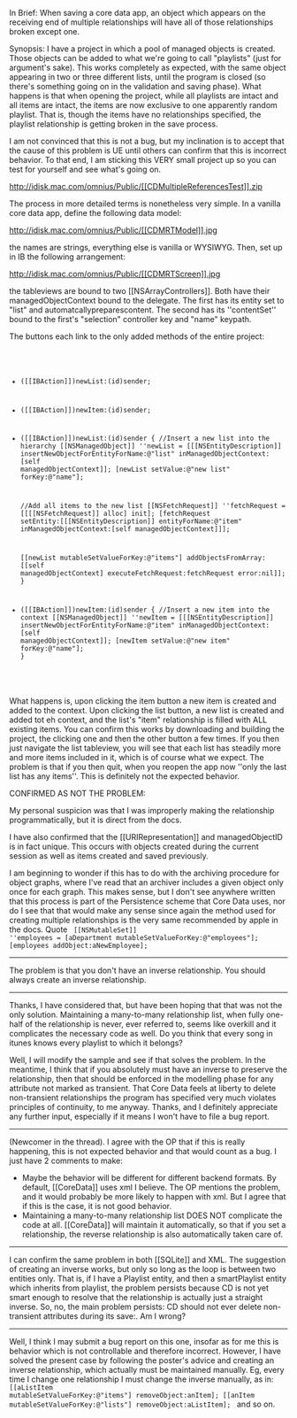 In Brief: When saving a core data app, an object which appears on the receiving end of multiple relationships will have all of those relationships broken except one.

Synopsis:
I have a project in which a pool of managed objects is created.  Those objects can be added to what we're going to call "playlists" (just for argument's sake).  This works completely as expected, with the same object appearing in two or three different lists, until the program is closed (so there's something going on in the validation and saving phase).  What happens is that when opening the project, while all playlists are intact and all items are intact, the items are now exclusive to one apparently random playlist.  That is, though the items have no relationships specified, the playlist relationship is getting broken in the save process.

I am not convinced that this is not a bug, but my inclination is to accept that the cause of this problem is UE until others can confirm that this is incorrect behavior.  To that end, I am sticking this VERY small project up so you can test for yourself and see what's going on. 

http://idisk.mac.com/omnius/Public/[[CDMultipleReferencesTest]].zip

The process in more detailed terms is nonetheless very simple. In a vanilla core data app, define the following data model:

http://idisk.mac.com/omnius/Public/[[CDMRTModel]].jpg

the names are strings, everything else is vanilla or WYSIWYG. Then, set up in IB the following arrangement:

http://idisk.mac.com/omnius/Public/[[CDMRTScreen]].jpg

the tableviews are bound to two [[NSArrayControllers]].  Both have their managedObjectContext bound to the delegate.  The first has its entity set to "list" and automatcallypreparescontent.  The second has its ''contentSet'' bound to the first's "selection" controller key and "name" keypath.

The buttons each link to the only added methods of the entire project:
<code>
- ([[IBAction]])newList:(id)sender;
- ([[IBAction]])newItem:(id)sender;

- ([[IBAction]])newList:(id)sender
{
	//Insert a new list into the hierarchy
	[[NSManagedObject]] ''newList = [[[NSEntityDescription]] insertNewObjectForEntityForName:@"list" inManagedObjectContext:[self managedObjectContext]];
	[newList setValue:@"new list" forKey:@"name"];
	
	//Add all items to the new list
	[[NSFetchRequest]] ''fetchRequest = [[[[NSFetchRequest]] alloc] init];
	[fetchRequest setEntity:[[[NSEntityDescription]] entityForName:@"item" inManagedObjectContext:[self managedObjectContext]]];
	
	[[newList mutableSetValueForKey:@"items"] addObjectsFromArray:[[self managedObjectContext] executeFetchRequest:fetchRequest error:nil]];
}

- ([[IBAction]])newItem:(id)sender
{
	//Insert a new item into the context
	[[NSManagedObject]] ''newItem = [[[NSEntityDescription]] insertNewObjectForEntityForName:@"item" inManagedObjectContext:[self managedObjectContext]];
	[newItem setValue:@"new item" forKey:@"name"];
}

</code>

What happens is, upon clicking the item button a new item is created and added to the context.  Upon clicking the list button, a new list is created and added tot eh context, and the list's "item" relationship is filled with ALL existing items.  You can confirm this works by downloading and building the project, the clicking one and then the other button a few times.  If you then just navigate the list tableview, you will see that each list has steadily more and more items included in it, which is of course what we expect.
The problem is that if you then quit, when you reopen the app now ''only the last list has any items''.  This is definitely not the expected behavior.

CONFIRMED AS NOT THE PROBLEM:

My personal suspicion was that I was improperly making the relationship programmatically, but it is direct from the docs.  

I have also confirmed that the [[URIRepresentation]] and managedObjectID is in fact unique.  This occurs with objects created during the current session as well as items created and saved previously.

I am beginning to wonder if this has to do with the archiving procedure for object graphs, where I've read that an archiver includes a given object only once for each graph.  This makes sense, but I don't see anywhere written that this process is part of the Persistence scheme that Core Data uses, nor do I see that that would make any sense since again the method used for creating multiple relationships is the very same recommended by apple in the docs.  Quote
<code>
[[NSMutableSet]] ''employees = [aDepartment mutableSetValueForKey:@"employees"];
[employees addObject:aNewEmployee];
</code>

----

The problem is that you don't have an inverse relationship.  You should always create an inverse relationship.

----

Thanks, I have considered that, but have been hoping that that was not the only solution.  Maintaining a many-to-many relationship list, when fully one-half of the relationship is never, ever referred to, seems like overkill and it complicates the necessary code as well.  Do you think that every song in itunes knows every playlist to which it belongs?

Well, I will modify the sample and see if that solves the problem.  In the meantime, I think that if you absolutely must have an inverse to preserve the relationship, then that should be enforced in the modelling phase for any attribute not marked as transient.  That Core Data feels at liberty to delete non-transient relationships the program has specified very much violates principles of continuity, to me anyway.  Thanks, and I definitely appreciate any further input, especially if it means I won't have to file a bug report.


----
(Newcomer in the thread). I agree with the OP that if this is really happening, this is not expected behavior and that would count as a bug. I just have 2 comments to make:


* Maybe the behavior will be different for different backend formats. By default, [[CoreData]] uses xml I believe. The OP mentions the problem, and it would probably be more likely to happen with xml. But I agree that if this is the case, it is not good behavior.
* Maintaining a many-to-many relationship list DOES NOT complicate the code at all. [[CoreData]] will maintain it automatically, so that if you set a relationship, the reverse relationship is also automatically taken care of.


----
I can confirm the same problem in both [[SQLite]] and XML.  The suggestion of creating an inverse works, but only so long as the loop is between two entities only. That is, if I have a Playlist entity, and then a smartPlaylist entity which inherits from playlist, the problem persists because CD is not yet smart enough to resolve that the relationship is actually just a straight inverse.  So, no, the main problem persists:  CD should not ever delete non-transient attributes during its save:.  Am I wrong?

----
Well, I think I may submit a bug report on this one, insofar as for me this is behavior which is not controllable and therefore incorrect.  However, I have solved the present case by following the poster's advice and creating an inverse relationship, which actually must be maintained manually.  Eg, every time I change one relationship I must change the inverse manually, as in:
<code>
		[[aListItem mutableSetValueForKey:@"items"] removeObject:anItem];
		[[anItem mutableSetValueForKey:@"lists"] removeObject:aListItem];
</code>
and so on.
